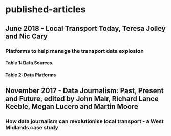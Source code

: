 # published-articles
## June 2018 - Local Transport Today, Teresa Jolley and Nic Cary
### Platforms to help manage the transport data explosion
#### Table 1: Data Sources
#### Table 2: Data Platforms
## November 2017 - Data Journalism: Past, Present and Future, edited by John Mair, Richard Lance Keeble, Megan Lucero and Martin Moore
### How data journalism can revolutionise local transport - a West Midlands case study
